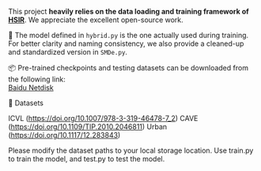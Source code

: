 This project **heavily relies on the data loading and training framework of [HSIR](https://github.com/bit-isp/HSIR)**. We appreciate the excellent open-source work. 

📌 The model defined in `hybrid.py` is the one actually used during training.  
For better clarity and naming consistency, we also provide a cleaned-up and standardized version in `SMDe.py`.

📦 Pre-trained checkpoints and testing datasets can be downloaded from the following link:  
[Baidu Netdisk](https://pan.baidu.com/s/1ZQfjGeDEdHvA6ctDgWLeWA?pwd=1111)

📂 Datasets

ICVL (https://doi.org/10.1007/978-3-319-46478-7_2)
CAVE (https://doi.org/10.1109/TIP.2010.2046811)
Urban (https://doi.org/10.1117/12.283843)

Please modify the dataset paths to your local storage location.
Use train.py to train the model, and test.py to test the model.

